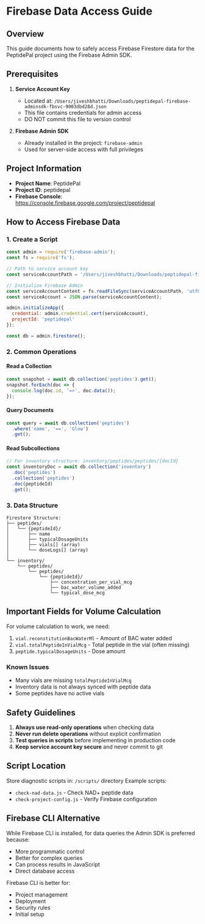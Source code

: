 # Firebase Data Access Guide

## Overview
This guide documents how to safely access Firebase Firestore data for the PeptidePal project using the Firebase Admin SDK.

## Prerequisites

1. **Service Account Key**
   - Located at: `/Users/jiveshbhatti/Downloads/peptidepal-firebase-adminsdk-fbsvc-9003dbd28d.json`
   - This file contains credentials for admin access
   - DO NOT commit this file to version control

2. **Firebase Admin SDK**
   - Already installed in the project: `firebase-admin`
   - Used for server-side access with full privileges

## Project Information
- **Project Name**: PeptidePal
- **Project ID**: peptidepal
- **Firebase Console**: https://console.firebase.google.com/project/peptidepal

## How to Access Firebase Data

### 1. Create a Script

```javascript
const admin = require('firebase-admin');
const fs = require('fs');

// Path to service account key
const serviceAccountPath = '/Users/jiveshbhatti/Downloads/peptidepal-firebase-adminsdk-fbsvc-9003dbd28d.json';

// Initialize Firebase Admin
const serviceAccountContent = fs.readFileSync(serviceAccountPath, 'utf8');
const serviceAccount = JSON.parse(serviceAccountContent);

admin.initializeApp({
  credential: admin.credential.cert(serviceAccount),
  projectId: 'peptidepal'
});

const db = admin.firestore();
```

### 2. Common Operations

#### Read a Collection
```javascript
const snapshot = await db.collection('peptides').get();
snapshot.forEach(doc => {
  console.log(doc.id, '=>', doc.data());
});
```

#### Query Documents
```javascript
const query = await db.collection('peptides')
  .where('name', '==', 'Glow')
  .get();
```

#### Read Subcollections
```javascript
// For inventory structure: inventory/peptides/peptides/{docId}
const inventoryDoc = await db.collection('inventory')
  .doc('peptides')
  .collection('peptides')
  .doc(peptideId)
  .get();
```

### 3. Data Structure

```
Firestore Structure:
├── peptides/
│   └── {peptideId}/
│       ├── name
│       ├── typicalDosageUnits
│       ├── vials[] (array)
│       └── doseLogs[] (array)
│
└── inventory/
    └── peptides/
        └── peptides/
            └── {peptideId}/
                ├── concentration_per_vial_mcg
                ├── bac_water_volume_added
                └── typical_dose_mcg
```

## Important Fields for Volume Calculation

For volume calculation to work, we need:
1. `vial.reconstitutionBacWaterMl` - Amount of BAC water added
2. `vial.totalPeptideInVialMcg` - Total peptide in the vial (often missing)
3. `peptide.typicalDosageUnits` - Dose amount

### Known Issues
- Many vials are missing `totalPeptideInVialMcg`
- Inventory data is not always synced with peptide data
- Some peptides have no active vials

## Safety Guidelines

1. **Always use read-only operations** when checking data
2. **Never run delete operations** without explicit confirmation
3. **Test queries in scripts** before implementing in production code
4. **Keep service account key secure** and never commit to git

## Script Location
Store diagnostic scripts in: `/scripts/` directory
Example scripts:
- `check-nad-data.js` - Check NAD+ peptide data
- `check-project-config.js` - Verify Firebase configuration

## Firebase CLI Alternative

While Firebase CLI is installed, for data queries the Admin SDK is preferred because:
- More programmatic control
- Better for complex queries
- Can process results in JavaScript
- Direct database access

Firebase CLI is better for:
- Project management
- Deployment
- Security rules
- Initial setup